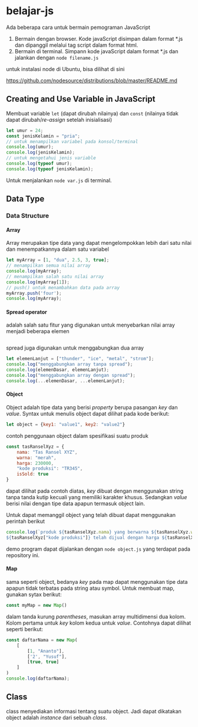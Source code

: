 # belajar-js

Ada beberapa cara untuk bermain pemograman JavaScript

1. Bermain dengan browser. Kode javaScript disimpan dalam format *.js dan dipanggil melalui tag script dalam format html.
2. Bermain di terminal. Simpann kode javaScript dalam format *.js dan jalankan dengan `node filename.js`

untuk instalasi node di Ubuntu, bisa dilihat di sini

https://github.com/nodesource/distributions/blob/master/README.md

## Creating and Use Variable in JavaScript

Membuat variable `let` (dapat dirubah nilainya) dan `const` (nilainya tidak dapat dirubah/_re-assign_ setelah inisialisasi)

```js
let umur = 24;
const jenisKelamin = "pria";
// untuk menampilkan variabel pada konsol/terminal
console.log(umur);
console.log(jenisKelamin);
// untuk mengetahui jenis variable
console.log(typeof umur);
console.log(typeof jenisKelamin);
```
Untuk menjalankan `node var.js` di terminal.

## Data Type

### Data Structure

#### Array

Array merupakan tipe data yang dapat mengelompokkan lebih dari satu nilai dan menempatkannya dalam satu variabel

```js
let myArray = [1, "dua", 2.5, 3, true];
// menampilkan semua nilai array
console.log(myArray);
// menampilkan salah satu nilai array
console.log(myArray[1]);
// push() untuk menambahkan data pada array
myArray.push('four');
console.log(myArray);
```

#### Spread operator 

adalah salah satu fitur yang digunakan untuk menyebarkan nilai array menjadi beberapa elemen

```js

```
spread juga digunakan untuk menggabungkan dua array

```js
let elemenLanjut = ["thunder", "ice", "metal", "strom"];
console.log("menggabungkan array tanpa spread");
console.log(elemenDasar, elemenLanjut);
console.log("menggabungkan array dengan spread");
console.log(...elemenDasar, ...elemenLanjut);

```

#### Object

Object adalah tipe data yang berisi _property_ berupa pasangan _key_ dan _value_. Syntax untuk menulis object dapat dilihat pada kode berikut:
```js
let object = {key1: "value1", key2: "value2"}
```
contoh penggunaan object dalam spesifikasi suatu produk
```js
const tasRanselXyz = {
    nama: "Tas Ransel XYZ",
    warna: "merah",
    harga: 230000,
    "kode produksi": "TR345",
    isSold: true
}
```
dapat dilihat pada contoh diatas, _key_ dibuat dengan menggunakan string tanpa tanda kutip kecuali yang memiliki karakter khusus. Sedangkan _value_ berisi nilai dengan tipe data apapun termasuk object lain.

Untuk dapat memanggil object yang telah dibuat dapat menggunakan perintah berikut

```js
console.log(`produk ${tasRanselXyz.nama} yang berwarna ${tasRanselXyz.warna} dengan kode produksi
${tasRanselXyz["kode produksi"]} telah dijual dengan harga ${tasRanselXyz.harga} Rupiah`)
```

demo program dapat dijalankan dengan `node object.js` yang terdapat pada repository ini.

#### Map

sama seperti object, bedanya _key_ pada map dapat menggunakan tipe data apapun tidak terbatas pada string atau symbol. Untuk membuat map, gunakan sytax berikut:

```js
const myMap = new Map()
```
dalam tanda kurung _parentheses_, masukan array multidimensi dua kolom. Kolom pertama untuk _key_ kolom kedua untuk _value_. Contohnya dapat dilihat seperti berikut:

```js
const daftarNama = new Map(
    [
        [1, "Ananto"],
        ['2', "Yusuf"],
        [true, true]
    ]
)
console.log(daftarNama);
```

## Class

class menyediakan informasi tentang suatu object. Jadi dapat dikatakan object adalah _instance_ dari sebuah _class_.